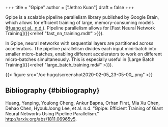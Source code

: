 +++
title = "Gpipe"
author = ["Jethro Kuan"]
draft = false
+++

Gpipe is a scalable pipeline parallelism library published by Google
Brain, which allows for efficient training of large, memory-consuming
models ([Huang et al., n.d.](#orgd1bbfa3)). Pipeline parallelism allows for
[Fast Neural Network Training]({{<relref "fast_nn_training.md#" >}}).

In Gpipe, neural networks with sequential layers are partitioned
across accelerators. The pipeline parallelism divides each input
mini-batch into smaller micro-batches, enabling different accelerators
to work on different micro-batches simultaneously. This is especially
useful in [Large Batch Training]({{<relref "large_batch_training.md#" >}}).

{{< figure src="/ox-hugo/screenshot2020-02-05_23-05-00_.png" >}}


## Bibliography {#bibliography}

<a id="orgd1bbfa3"></a>Huang, Yanping, Youlong Cheng, Ankur Bapna, Orhan Firat, Mia Xu Chen, Dehao Chen, HyoukJoong Lee, et al. n.d. “Gpipe: Efficient Training of Giant Neural Networks Using Pipeline Parallelism.” <http://arxiv.org/abs/1811.06965v5>.